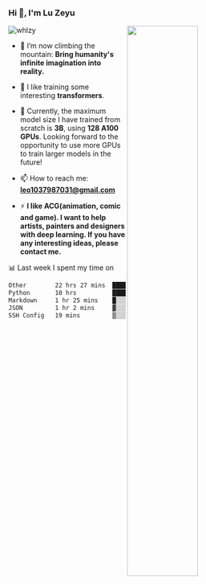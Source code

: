 ### Hi 👋, I'm Lu Zeyu

<img src="https://komarev.com/ghpvc/?username=whlzy&label=Profile%20views&color=0e75b6&style=flat" alt="whlzy" />
<img align="right" width="53%" src="https://github-readme-stats.vercel.app/api?username=whlzy&show_icons=true">

- 🔭 I’m now climbing the mountain: **Bring humanity's infinite imagination into reality.**

- 🌄 I like training some interesting **transformers**.

- 🌠 Currently, the maximum model size I have trained from scratch is **3B**, using **128 A100 GPUs**. Looking forward to the opportunity to use more GPUs to train larger models in the future!

- 📫 How to reach me: **leo1037987031@gmail.com**

- ⚡ **I like ACG(animation, comic and game). I want to help artists, painters and designers with deep learning. If you have any interesting ideas, please contact me.**

📊 Last week I spent my time on

<!--START_SECTION:waka-->

```txt
Other        22 hrs 27 mins  ███████████████▓░░░░░░░░░   63.08 %
Python       10 hrs          ███████░░░░░░░░░░░░░░░░░░   28.13 %
Markdown     1 hr 25 mins    █░░░░░░░░░░░░░░░░░░░░░░░░   04.02 %
JSON         1 hr 2 mins     ▓░░░░░░░░░░░░░░░░░░░░░░░░   02.92 %
SSH Config   19 mins         ▒░░░░░░░░░░░░░░░░░░░░░░░░   00.90 %
```

<!--END_SECTION:waka-->

